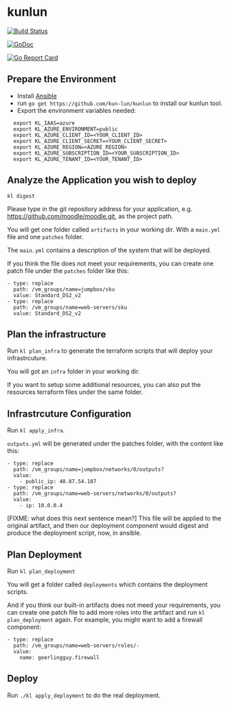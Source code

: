 # kunlun

[![Build Status](https://xplaceholderci.gugagaga.fun/buildStatus/icon?job=kun-lun/kunlun/draft)](https://xplaceholderci.gugagaga.fun/job/kun-lun/job/kunlun/job/draft/)

[![GoDoc](https://godoc.org/github.com/kun-lun/kunlun?status.svg)](https://godoc.org/github.com/kun-lun/kunlun)

[![Go Report Card](https://goreportcard.com/badge/kun-lun/kunlun)](https://goreportcard.com/report/kun-lun/kunlun)

## Prepare the Environment

  * Install [Ansible](https://docs.ansible.com/ansible/latest/installation_guide/intro_installation.html)
  * run `go get https://github.com/kun-lun/kunlun` to install our kunlun tool.
  * Export the environment variables needed:
```
  export KL_IAAS=azure
  export KL_AZURE_ENVIRONMENT=public
  export KL_AZURE_CLIENT_ID=<YOUR_CLIENT_ID>
  export KL_AZURE_CLIENT_SECRET=<YOUR_CLIENT_SECRET>
  export KL_AZURE_REGION=<AZURE_REGION>
  export KL_AZURE_SUBSCRIPTION_ID=<YOUR_SUBSCRIPTION_ID>
  export KL_AZURE_TENANT_ID=<YOUR_TENANT_ID>
```

## Analyze the Application you wish to deploy

```kl digest```

Please type in the git repository address for your application, e.g. https://github.com/moodle/moodle.git, as the project path.

You will get one folder called `artifacts` in your working dir. With a `main.yml` file and one `patches` folder.

The `main.yml` contains a description of the system that will be deployed.
 
If you think the file does not meet your requirements, you can create one patch file under the `patches` folder like this:

```
- type: replace
  path: /vm_groups/name=jumpbox/sku
  value: Standard_DS2_v2
- type: replace
  path: /vm_groups/name=web-servers/sku
  value: Standard_DS2_v2
 ```

## Plan the infrastructure

Run `kl plan_infra` to generate the terraform scripts that will deploy your infrastrcuture.

You will got an `infra` folder in your working dir.

If you want to setup some additional resources, you can also put the resources terraform files under the same folder.
 
## Infrastrcuture Configuration

Run `kl apply_infra`.

`outputs.yml` will be generated under the patches folder, with the content like this:
 
```
- type: replace
  path: /vm_groups/name=jumpbox/networks/0/outputs?
  value:
    - public_ip: 40.87.54.187
- type: replace
  path: /vm_groups/name=web-servers/networks/0/outputs?
  value:
    - ip: 10.0.0.4
 ```

[FIXME: what does this next sentence mean?]
This file will be applied to the original artifact, 
and then our deployment component would digest and produce the deployment script, now, in ansible.
 
## Plan Deployment
 
Run `kl plan_deployment`

You will get a folder called `deployments` which contains the deployment scripts.

And if you think our built-in artifacts does not meed your requirements, 
you can create one patch file to add more roles into the artifact and run 
`kl plan_deployment` again. For example, you might want to add a firewall component:

```
- type: replace
  path: /vm_groups/name=web-servers/roles/-
  value:
    name: geerlingguy.firewall
```

## Deploy

Run `./kl apply_deployment` to do the real deployment.


